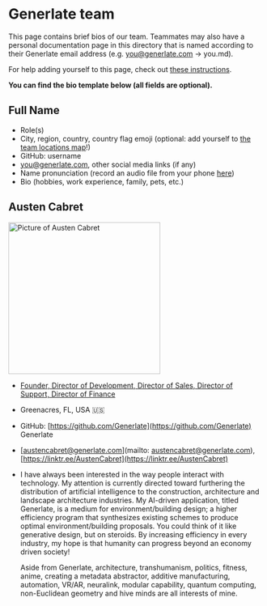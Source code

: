 # Generlate team

This page contains brief bios of our team. Teammates may also have a personal documentation page in this directory that is named according to their Generlate email address (e.g. you@generlate.com -> you.md).

For help adding yourself to this page, check out [these instructions](../../editing/add-yourself-to-team-page.md). <!-- missing link -->

**You can find the bio template below (all fields are optional).**

## Full Name

-   Role(s)
-   City, region, country, country flag emoji (optional: add yourself to [the team locations map](locations.md)!) <!-- missing link -->
-   GitHub: username
-   [you@generlate.com](mailto:you@generlate.com), other social media links (if any)
-   Name pronunciation (record an audio file from your phone [here](https://www.name-coach.com/))
-   Bio (hobbies, work experience, family, pets, etc.)

## Austen Cabret

<!-- add person picture -->
<!-- check where the position link is supposed to go to -->
<img src="https://www.generlate.com/_next/image?url=%2Fausten-cabret-profile.webp&w=828&q=75" alt="Picture of Austen Cabret" width="300" />

-   [Founder, Director of Development, Director of Sales, Director of Support, Director of Finance]()
-   Greenacres, FL, USA 🇺🇸
-   GitHub: [https://github.com/Generlate](https://github.com/Generlate) Generlate
-   [austencabret@generlate.com](mailto: austencabret@generlate.com), [https://linktr.ee/AustenCabret](https://linktr.ee/AustenCabret)
-   I have always been interested in the way people interact with technology. My attention is currently
    directed toward furthering the distribution of artificial intelligence to the construction, architecture
    and landscape architecture industries. My AI-driven application, titled Generlate, is a medium for
    environment/building design; a higher efficiency program that synthesizes existing schemes to
    produce optimal environment/building proposals. You could think of it like generative design, but on
    steroids. By increasing efficiency in every industry, my hope is that humanity can progress beyond an
    economy driven society!

    Aside from Generlate, architecture, transhumanism, politics, fitness, anime, creating a metadata abstractor,
    additive manufacturing, automation, VR/AR, neuralink, modular capability, quantum computing,
    non-Euclidean geometry and hive minds are all interests of mine.
    <!-- rewrite this bio -->
